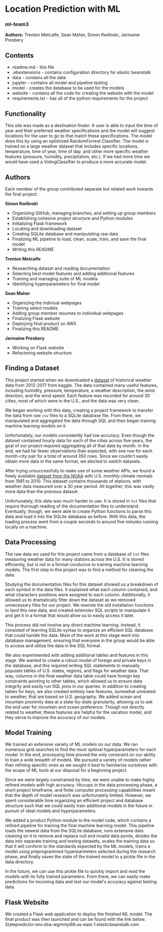 # Location Prediction with ML
### ml-team3

**Authors:** Trenton Metcalfe, Sean Maher, Simon Kwilinski, Jermaine Presbery

## Contents

- readme.md - this file  
- .ebextensions - contains configuration directory for elastic beanstalk
- data - contains all the data
- jupyter - contains all model and pipeline testing
- model - creates the database to be used for the models
- website - contains all the code for creating the website with the model
- requirements.txt - has all of the python requirements for the project
		 
## Functionality
    
This site was made as a destination finder. A user is able to input the time of year and their preferred weather
specifications and the model will suggest locations for the user to go to that match these specifications. The model
does this by using an optimized RandomForrest Classifier. The model is trained on a large weather dataset that includes
specific locations, temperature, time of year, time of day, and other more specific weather features (pressure, humidity, precipitation, etc.).
If we had more time we would have used a VotingClassifier to produce a more accurate model.

## Authors

Each member of the group contributed separate but related work towards the final project:

**Simon Kwilinski**
- Organizing GitHub, managing branches, and setting up group members
- Establishing cohesive project structure and Python modules
- Initializing Flask framework
- Locating and downloading dataset
- Creating SQLite database and manipulating raw data
- Finalizing ML pipeline to load, clean, scale, train, and save the final model
- Writing this README

**Trenton Metcalfe**
- Researching dataset and reading documentation
- Selecting best model features and adding additional features
- Training and managing suite of ML models
- Identifying hyperparameters for final model

**Sean Maher**
- Organizing the indiviual webpages
- Training select models
- Adding group member resumes to individual webpages
- Finalizing Flask website
- Deploying final product on AWS
- Finalizing this README

**Jermaine Presbery**
- Working on Flask website
- Refactoring website structure

## Finding a Dataset

This project started when we downloaded a [dataset](https://www.kaggle.com/datasets/selfishgene/historical-hourly-weather-data?select=humidity.csv) of historical weather data from 2012-2017 from kaggle. The data contained many useful features, including humidity, pressure, temperature, a weather description, the wind direction, and the wind speed. Each feature was recorded for around 30 cities, most of which were in the U.S., and the data was very clean.

We began working with this data, creating a project framework to transfer the data from raw `csv` files to a SQLite database file. From there, we manipulated and aggregated the data through SQL and then began training machine learning models on it.

Unfortunately, our models consistently had low accuracy. Even though the dataset contained hourly data for each of the cities across five years, the goal of our project required aggregating all of that data by month. In the end, we had far fewer observations than expected, with one row for each month-city pair for a total of around 350 rows. Since we couldn't easily obtain more data in the same format, we elected to switch datasets.

After trying unsuccessfully to make use of some weather APIs, we found a freely available [dataset from the NOAA](https://www.ncei.noaa.gov/access/metadata/landing-page/bin/iso?id=gov.noaa.ncdc:C00822) with U.S. monthly climate normals from 1981 to 2010. This dataset contains thousands of stations, with weather data measured over a 30 year period. All together, this was vastly more data than the previous dataset.

Unfortunately, this data was much harder to use. It is stored in `txt` files that require thorough reading of the documentation files to understand. Eventually, though, we were able to create Python functions to parse this data and load it into the SQLite database as before. With this data, the loading process went from a couple seconds to around five minutes running locally on a machine.

## Data Processing

The raw data we used for this project came from a database of `txt` files measuring weather data for many stations across the U.S. It is stored efficiently, but is not in a format conducive to training machine learning models. The first step in this project was to find a method for cleaning the data.

Studying the documentation files for this dataset showed us a breakdown of each symbol in the data files. It explained what each column contained, and what characters positions were assigned to each column. Additionally, it allowed us to dramatically filter down the dataset as we removed unnecessary files for our project. We rewrote the old installation functions to laod this new data, and created extensiev SQL scripts to manipulate it and get it in a format that would allow us to easily access it later.

This process did not involve any direct machine learning. Instead, it consisted of learning SQLite syntax to organize an efficient SQL database that could handle the data. Most of the work at this stage went into database management, ensuring that everyone in the group would be able to access and utilize the data in the SQL format.

We also experimented with adding additional tables and features in this stage. We wanted to create a robust model of foreign and private keys in the database, and this required writing SQL statements to manually populate tables of U.S. states, regions, and flags for weather data. That way, columns in the final weather data table could have foreign key constraints pointing to other tables, which allowed us to ensure data integrity and easily run SQL joins in our queries. In addition to creating tables for keys, we also created entirely new features, somewhat unrelated to weather, that are based on U.S. geography. We added ocean and mountain proximity data at a state-by-state granularity, allowing us to ask the end user for mountain and ocean preference. Though not directly related to weather, these features are helpful for the vacation model, and they serve to improve the accuracy of our models.

## Model Training

We trained an extensive variety of ML models on our data. We ran numerous grid searches to find the most optimal hyperparameters for each model. In the end, processing time proved the only constraint on our ability to train a wide breadth of models. We pursued a variety of models rather than refining specific ones as we sought it best to faimilarize ourselves with the scope of ML tools at our disposal for a beginning project.

Since we were largely constrained by time, we were unable to make highly refined models with high accuracy. Hiccups in the data processing phase, a short project timeframe, and finite computer processing capabilities meant that the depth of model research was unfortunately limited. However, we spent considerable time organizing an efficient project and database structure such that we could easily train additional models in the future in pursuit of ideal models and hyperparameters.

We added a product Python module to the model code, which contains a refined pipeline for training the final machine learning model. This pipeline loads the newest data from the SQLite database, runs extensive data cleaning on it to remove and replace null and invalid data points, divides the data into separate training and testing datasets, scales the training data so that it will conform to the standards expected by the ML models, trains a model using preprogrammed hyperparmeters selected during the research phase, and finally saves the state of the trained model to a pickle file in the data directory.

In the future, we can use this pickle file to quickly import and read the models with its fully trained parameters. From there, we can easily make predictions for incoming data and test our model's accuracy against testing data.

## Flask Website

We created a Flask web application to deploy the finished ML model. The final product was then launched and can be found with the link below.
Statepredictor-env.eba-wgmmyi66.us-east-1.elasticbeanstalk.com 
